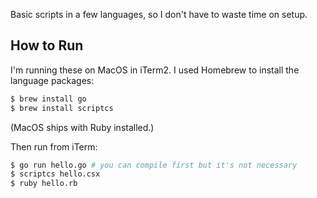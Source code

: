 Basic scripts in a few languages, so I don't have to waste time on setup. 

## How to Run 

I'm running these on MacOS in iTerm2. I used Homebrew to install the language packages: 

```bash
$ brew install go
$ brew install scriptcs
```

(MacOS ships with Ruby installed.)

Then run from iTerm:

```bash
$ go run hello.go # you can compile first but it's not necessary
$ scriptcs hello.csx
$ ruby hello.rb
```